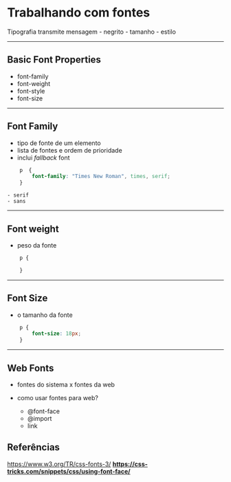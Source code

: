 # Trabalhando com fontes

Tipografia transmite mensagem
    - negrito
    - tamanho
    - estilo

---------------------------------------------------------

## Basic Font Properties

* font-family
* font-weight
* font-style
* font-size

---------------------------------------------------------

## Font Family

* tipo de fonte de um elemento
* lista de fontes e ordem de prioridade
* inclui *fallback* font

```css
    p  {
        font-family: "Times New Roman", times, serif;
    }
```

    - serif
    - sans

---------------------------------------------------------

## Font weight

* peso da fonte

```css
    p {

    }
```
---------------------------------------------------------

## Font Size

* o tamanho da fonte

```css
    p {
        font-size: 18px;
    }
```
---------------------------------------------------------

## Web Fonts

- fontes do sistema x fontes da web
- como usar fontes para web?

    * @font-face
    * @import
    * link

## Referências

https://www.w3.org/TR/css-fonts-3/
**https://css-tricks.com/snippets/css/using-font-face/**